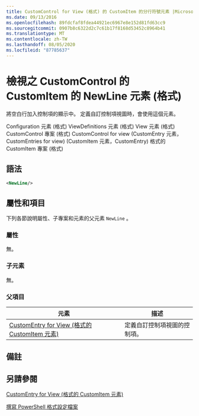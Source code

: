 ```yaml
---
title: CustomControl for View (格式) 的 CustomItem 的分行符號元素 |Microsoft Docs
ms.date: 09/13/2016
ms.openlocfilehash: 89fdcfaf8fdea44921ec6967e8e152d81fd63cc9
ms.sourcegitcommit: 0907b8c6322d2c7c61b17f8168d53452c8964b41
ms.translationtype: MT
ms.contentlocale: zh-TW
ms.lasthandoff: 08/05/2020
ms.locfileid: "87785637"
---
```

# <a name="newline-element-for-customitem-for-customcontrol-for-view-format"></a>檢視之 CustomControl 的 CustomItem 的 NewLine 元素 (格式)

將空白行加入控制項的顯示中。 定義自訂控制項視圖時，會使用這個元素。

Configuration 元素 (格式) ViewDefinitions 元素 (格式) View 元素 (格式) CustomControl 專案 (格式) CustomControl for view (CustomEntry 元素，CustomEntries for view)  (CustomItem 元素，CustomEntry) 格式的 CustomItem 專案 (格式) 

## <a name="syntax"></a>語法

```xml
<NewLine/>
```

## <a name="attributes-and-elements"></a>屬性和項目

下列各節說明屬性、子專案和元素的父元素 `NewLine` 。

### <a name="attributes"></a>屬性

無。

### <a name="child-elements"></a>子元素

無。

### <a name="parent-elements"></a>父項目

|元素|描述|
|-------------|-----------------|
|[CustomEntry for View (格式的 CustomItem 元素) ](./customitem-element-for-customentry-for-customcontrol-for-view-format.md)|定義自訂控制項視圖的控制項。|

## <a name="remarks"></a>備註

## <a name="see-also"></a>另請參閱

[CustomEntry for View (格式的 CustomItem 元素) ](./customitem-element-for-customentry-for-customcontrol-for-view-format.md)

[撰寫 PowerShell 格式設定檔案](./writing-a-powershell-formatting-file.md)
